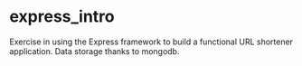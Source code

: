 express_intro
=============
Exercise in using the Express framework to build a functional URL shortener application. Data storage thanks to mongodb. 
